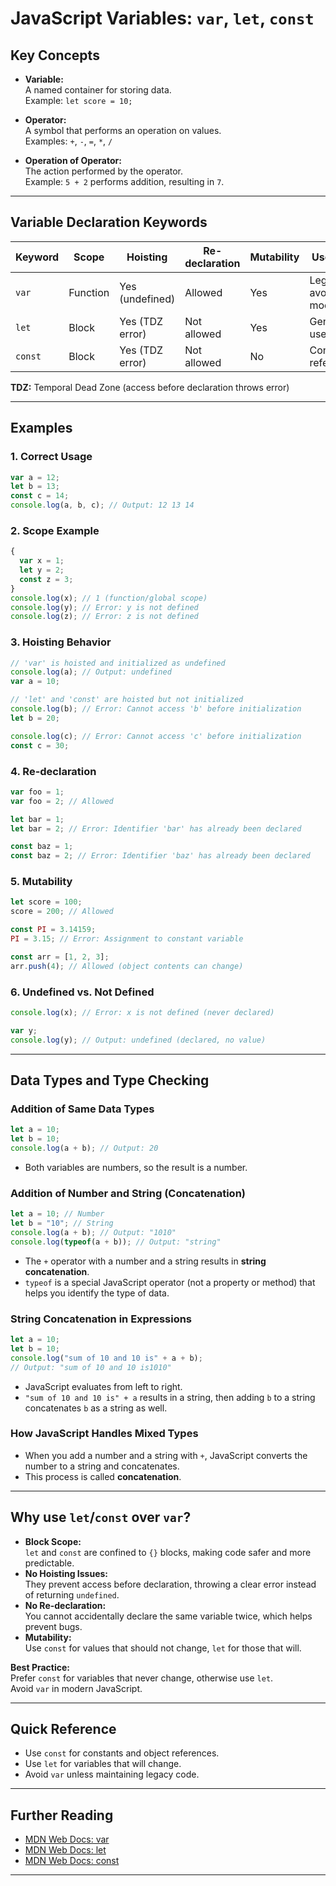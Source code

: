 # JavaScript Variables: `var`, `let`, `const`

## Key Concepts

- **Variable:**  
  A named container for storing data.  
  Example: `let score = 10;`

- **Operator:**  
  A symbol that performs an operation on values.  
  Examples: `+`, `-`, `=`, `*`, `/`

- **Operation of Operator:**  
  The action performed by the operator.  
  Example: `5 + 2` performs addition, resulting in `7`.

---

## Variable Declaration Keywords

| Keyword   | Scope         | Hoisting         | Re-declaration | Mutability | Use Case                |
|-----------|--------------|------------------|----------------|------------|-------------------------|
| `var`     | Function     | Yes (undefined)  | Allowed        | Yes        | Legacy, avoid in modern |
| `let`     | Block        | Yes (TDZ error)  | Not allowed    | Yes        | General use             |
| `const`   | Block        | Yes (TDZ error)  | Not allowed    | No         | Constants, references   |

**TDZ:** Temporal Dead Zone (access before declaration throws error)

---

## Examples

### 1. Correct Usage

```javascript
var a = 12;
let b = 13;
const c = 14;
console.log(a, b, c); // Output: 12 13 14
```

### 2. Scope Example

```javascript
{
  var x = 1;
  let y = 2;
  const z = 3;
}
console.log(x); // 1 (function/global scope)
console.log(y); // Error: y is not defined
console.log(z); // Error: z is not defined
```

### 3. Hoisting Behavior

```javascript
// 'var' is hoisted and initialized as undefined
console.log(a); // Output: undefined
var a = 10;

// 'let' and 'const' are hoisted but not initialized
console.log(b); // Error: Cannot access 'b' before initialization
let b = 20;

console.log(c); // Error: Cannot access 'c' before initialization
const c = 30;
```

### 4. Re-declaration

```javascript
var foo = 1;
var foo = 2; // Allowed

let bar = 1;
let bar = 2; // Error: Identifier 'bar' has already been declared

const baz = 1;
const baz = 2; // Error: Identifier 'baz' has already been declared
```

### 5. Mutability

```javascript
let score = 100;
score = 200; // Allowed

const PI = 3.14159;
PI = 3.15; // Error: Assignment to constant variable

const arr = [1, 2, 3];
arr.push(4); // Allowed (object contents can change)
```

### 6. Undefined vs. Not Defined

```javascript
console.log(x); // Error: x is not defined (never declared)

var y;
console.log(y); // Output: undefined (declared, no value)
```

---

## Data Types and Type Checking

### Addition of Same Data Types

```javascript
let a = 10;
let b = 10;
console.log(a + b); // Output: 20
```
- Both variables are numbers, so the result is a number.

### Addition of Number and String (Concatenation)

```javascript
let a = 10; // Number
let b = "10"; // String
console.log(a + b); // Output: "1010"
console.log(typeof(a + b)); // Output: "string"
```
- The `+` operator with a number and a string results in **string concatenation**.
- `typeof` is a special JavaScript operator (not a property or method) that helps you identify the type of data.

### String Concatenation in Expressions

```javascript
let a = 10;
let b = 10;
console.log("sum of 10 and 10 is" + a + b);
// Output: "sum of 10 and 10 is1010"
```
- JavaScript evaluates from left to right.  
- `"sum of 10 and 10 is" + a` results in a string, then adding `b` to a string concatenates `b` as a string as well.

### How JavaScript Handles Mixed Types

- When you add a number and a string with `+`, JavaScript converts the number to a string and concatenates.
- This process is called **concatenation**.

---

## Why use `let`/`const` over `var`?

- **Block Scope:**  
  `let` and `const` are confined to `{}` blocks, making code safer and more predictable.
- **No Hoisting Issues:**  
  They prevent access before declaration, throwing a clear error instead of returning `undefined`.
- **No Re-declaration:**  
  You cannot accidentally declare the same variable twice, which helps prevent bugs.
- **Mutability:**  
  Use `const` for values that should not change, `let` for those that will.

**Best Practice:**  
Prefer `const` for variables that never change, otherwise use `let`.  
Avoid `var` in modern JavaScript.

---

## Quick Reference

- Use `const` for constants and object references.
- Use `let` for variables that will change.
- Avoid `var` unless maintaining legacy code.

---

## Further Reading

- [MDN Web Docs: var](https://developer.mozilla.org/en-US/docs/Web/JavaScript/Reference/Statements/var)
- [MDN Web Docs: let](https://developer.mozilla.org/en-US/docs/Web/JavaScript/Reference/Statements/let)
- [MDN Web Docs: const](https://developer.mozilla.org/en-US/docs/Web/JavaScript/Reference/Statements/const)

---
